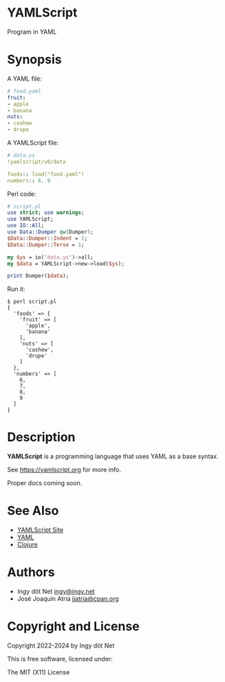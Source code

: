 YAMLScript
==========

Program in YAML


# Synopsis

A YAML file:

```yaml
# food.yaml
fruit:
- apple
- banana
nuts:
- cashew
- drupe
```

A YAMLScript file:

```yaml
# data.ys
!yamlscript/v0/data

foods:: load("food.yaml")
numbers:: 6..9
```

Perl code:

```perl
# script.pl
use strict; use warnings;
use YAMLScript;
use IO::All;
use Data::Dumper qw(Dumper);
$Data::Dumper::Indent = 1;
$Data::Dumper::Terse = 1;

my $ys = io('data.ys')->all;
my $data = YAMLScript->new->load($ys);

print Dumper($data);
```

Run it:

```text
$ perl script.pl
{
  'foods' => {
    'fruit' => [
      'apple',
      'banana'
    ],
    'nuts' => [
      'cashew',
      'drupe'
    ]
  },
  'numbers' => [
    6,
    7,
    8,
    9
  ]
}
```


# Description

**YAMLScript** is a programming language that uses YAML as a base syntax.

See https://yamlscript.org for more info.

Proper docs coming soon.


# See Also

* [YAMLScript Site](https://yamlscript.org)
* [YAML](https://yaml.org)
* [Clojure](https://clojure.org)


# Authors

* Ingy döt Net <ingy@ingy.net>
* José Joaquín Atria <jjatria@cpan.org>


# Copyright and License

Copyright 2022-2024 by Ingy döt Net

This is free software, licensed under:

The MIT (X11) License
